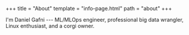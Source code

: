 +++
title = "About"
template = "info-page.html"
path = "about"
+++

I'm Daniel Gafni --- ML/MLOps engineer, professional big data wrangler, Linux enthusiast, and a corgi owner.

